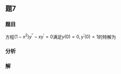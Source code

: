 ## 题7
### 题目
方程$( {1 - {x}^{2}}) {y}^{\prime \prime } - x{y}^{\prime } = 0$满足$y( 0)  = 0,{y}^{\prime }( 0)  = 1$的特解为 
### 分析

### 解